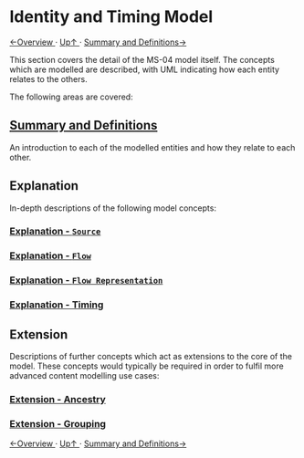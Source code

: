 # Identity and Timing Model
[←Overview ](1.0._Overview.md) · [ Up↑ ](..) · [Summary and Definitions→](2.1._Summary_and_Definitions.md)

This section covers the detail of the MS-04 model itself. The concepts which are modelled are described, with UML indicating how each entity relates to the others.

The following areas are covered:

## [Summary and Definitions](2.1._Summary_and_Definitions.md)

An introduction to each of the modelled entities and how they relate to each other.

## Explanation

In-depth descriptions of the following model concepts:

### [Explanation - `Source`](2.2._Explanation_-_Source.md)

### [Explanation - `Flow`](2.3._Explanation_-_Flow.md)

### [Explanation - `Flow Representation`](2.4._Explanation_-_Flow_Representation.md)

### [Explanation - Timing](2.5._Explanation_-_Timing.md)

## Extension

Descriptions of further concepts which act as extensions to the core of the model. These concepts would typically be required in order to fulfil more advanced content modelling use cases:

### [Extension - Ancestry](2.6._Extension_-_Ancestry.md)

### [Extension - Grouping](2.7._Extension_-_Grouping.md)

[←Overview ](1.0._Overview.md) · [ Up↑ ](..) · [Summary and Definitions→](2.1._Summary_and_Definitions.md)
